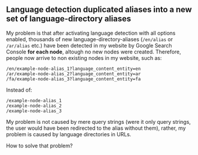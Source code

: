 ## Language detection duplicated aliases into a new set of language-directory aliases

My problem is that after activating language detection with all options enabled, thousands of new language-directory-aliases (`/en/alias` or `/ar/alias` etc.) have been detected in my website by Google Search Console **for each node**, altough no new nodes were created. Therefore, people now arrive to non existing nodes in my website, such as:

```
/en/example-node-alias_1?language_content_entity=en
/ar/example-node-alias_2?language_content_entity=ar
/fa/example-node-alias_3?language_content_entity=fa
```


Instead of:

```
/example-node-alias_1
/example-node-alias_2
/example-node-alias_3
```


My problem is not caused by mere query strings (were it only query strings, the user would have been redirected to the alias without them), rather, my problem is caused by language directories in URLs.

How to solve that problem?
